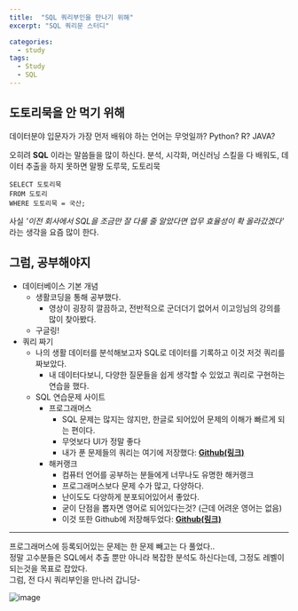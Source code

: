 ```yaml
---
title:  "SQL 쿼리부인을 만나기 위해"
excerpt: "SQL 쿼리문 스터디"

categories:
  - study
tags:
  - Study
  - SQL
---
```


## 도토리묵을 안 먹기 위해

데이터분야 입문자가 가장 먼저 배워야 하는 언어는 무엇일까?  Python? R? JAVA?  

오히려 **SQL** 이라는 말씀들을 많이 하신다. 분석, 시각화, 머신러닝 스킬을 다 배워도, 데이터 추출을 하지 못하면 말짱 도루묵, 도토리묵  
```
SELECT 도토리묵
FROM 도토리
WHERE 도토리묵 = 국산;
```
사실 *'이전 회사에서 SQL을 조금만 잘 다룰 줄 알았다면 업무 효율성이 확 올라갔겠다'* 라는 생각을 요즘 많이 한다.  


## 그럼, 공부해야지
* 데이터베이스 기본 개념
  * 생활코딩을 통해 공부했다.
    * 영상이 굉장히 깔끔하고, 전반적으로 군더더기 없어서 이고잉님의 강의를 많이 찾아봤다.
  * 구글링!
* 쿼리 짜기
  * 나의 생활 데이터를 분석해보고자 SQL로 데이터를 기록하고 이것 저것 쿼리를 짜보았다.
    * 내 데이터다보니, 다양한 질문들을 쉽게 생각할 수 있었고 쿼리로 구현하는 연습을 했다.
  * SQL 연습문제 사이트
    * 프로그래머스
      * SQL 문제는 많지는 않지만, 한글로 되어있어 문제의 이해가 빠르게 되는 편이다.
      * 무엇보다 UI가 정말 좋다
      * 내가 푼 문제들의 쿼리는 여기에 저장했다: **[Github(링크)](https://github.com/Sean-Parkk/tobeSQLmaster)**
    * 해커랭크
      * 컴퓨터 언어를 공부하는 분들에게 너무나도 유명한 해커랭크
      * 프로그래머스보다 문제 수가 많고, 다양하다.
      * 난이도도 다양하게 분포되어있어서 좋았다.
      * 굳이 단점을 뽑자면 영어로 되어있다는것? (근데 어려운 영어는 없음)
      * 이것 또한 Github에 저장해두었다: **[Github(링크)](https://github.com/Sean-Parkk/tobeSQLmaster)**
- - - -
프로그래머스에 등록되어있는 문제는 한 문제 빼고는 다 풀었다..  
정말 고수분들은 SQL에서 추출 뿐만 아니라 복잡한 분석도 하신다는데, 그정도 레벨이 되는것을 목표로 잡았다.  
그럼, 전 다시  쿼리부인을 만나러 갑니당-

![image](https://github.com/Sean-Parkk/seanparkk/blob/master/assets/images/programmers.png?raw=true)
